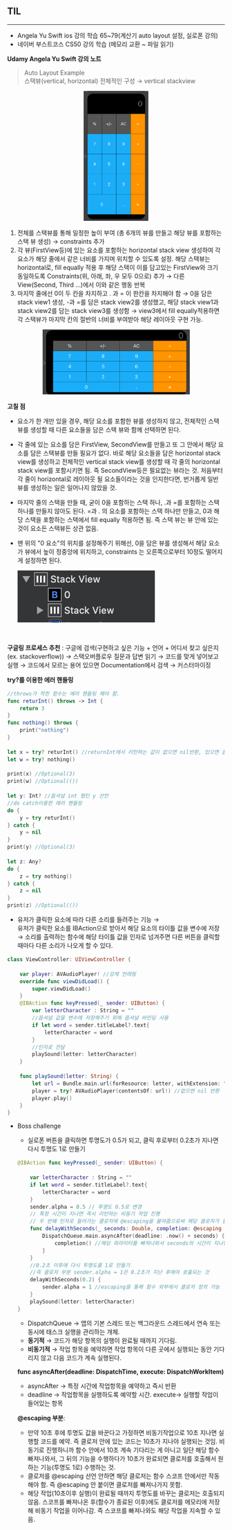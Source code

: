 ## TIL
---
-  Angela Yu Swift ios 강의 학습 65~79(계산기 auto layout 설정, 실로폰 강의)
-  네이버 부스트코스 CS50 강의 학습 (메모리 교환 ~ 파일 읽기)

**Udamy Angela Yu Swift 강의 노트**
> Auto Layout Example
<br> 스택뷰(vertical, horizontal)
전체적인 구성 → vertical stackview

<p align="center">
<img src= "../../images/20200110/Untitled.png" height="300">
</p>

1. 전체를 스택뷰를 통해 일정한 높이 부여 (총 6개의 뷰를 만들고 해당 뷰를 포함하는 스택 뷰 생성) →  constraints 추가
2. 각 뷰(FirstView등)에 있는 요소를 포함하는 horizontal stack view 생성하여 각 요소가 해당 줄에서 같은 너비를 가지며 위치할 수 있도록 설정. 해당 스택뷰는 horizontal로, fill equally 적용 후 해당 스택이 이를 담고있는 FirstView와 크기 동일하도록 Constraints(위, 아래, 좌, 우 모두 0으로) 추가 → 다른 View(Second, Third ...)에서 이와 같은 행동 반복
3. 마지막 줄에선 0이 두 칸을 차지하고 . 과 = 이 한칸을 차지해야 함 → 0을 담은 stack view1 생성, -과 =를 담은 stack view2를 생성했고, 해당 stack view1과 stack view2를 담는 stack view3를 생성함 → view3에서 fill equally적용하면 각 스택뷰가 마지막 칸의 절반의 너비를 부여받아 해당 레이아웃 구현 가능. 
<p align="center">
<img src= "../../images/20200110/1.png" height="150">
</p>

**고칠 점**
- 요소가 한 개만 있을 경우, 해당 요소를 포함한 뷰를 생성하지 않고, 전체적인 스택 뷰를 생성할 때 다른 요소들을 담은 스택 뷰와 함께 선택하면 된다.
- 각 줄에 있는 요소를 담은 FirstView, SecondView를 만들고 또 그 안에서 해당 요소를 담은 스택뷰를 만들 필요가 없다. 바로 해당 요소들을 담은 horizontal stack view를 생성하고 전체적인 vertical stack view를 생성할 때 각 줄의 horizontal stack view를 포함시키면 됨. 즉 SecondView등은 필요없는 뷰라는 것. 처음부터 각 줄이 horizontal로 레이아웃 될 요소들이라는 것을 인지한다면, 번거롭게 일반 뷰를 생성하는 일은 일어나지 않았을 것.
- 마지막 줄의 스택을 만들 때, 굳이 0을 포함하는 스택 하나, .과 =를 포함하는 스택하나를 만들지 않아도 된다.  =과 . 의 요소를 포함하는 스택 하나만 만들고, 0과 해당 스택을 포함하는 스택에서 fill equally 적용하면 됨. 즉 스택 뷰는 뷰 안에 있는 것이 요소든 스택뷰든 상관 없음.
- 맨 위의 "0 요소"의 위치를 설정해주기 위해선, 0을 담은 뷰를 생성해서 해당 요소가 뷰에서 높이 정중앙에 위치하고, constraints 는 오른쪽으로부터 10정도 떨어지게 설정하면 된다.  

    ![image](../../images/20200110/2.png)
<br>

**구글링 프로세스 추천** :  구글에 검색(구현하고 싶은 기능 + 언어 + 어디서 찾고 싶은지(ex. stackoverflow)) → 스택오버플로우 질문과 답변 읽기 → 코드를 맞게 넣어보고 실행 → 코드에서 모르는 용어 있으면 Documentation에서 검색 → 커스터마이징


**try?를 이용한 에러 핸들링**
```swift
//throws가 적힌 함수는 에러 핸들링 해야 함.
func returInt() throws -> Int {
    return 3
}
func nothing() throws {
    print("nothing")
}

let x = try? returInt() //returnInt에서 리턴하는 값이 없으면 nil반환, 있으면 옵셔널(해당 값) 을 상수 x에 할당
let w = try? nothing()

print(x) //Optional(3)
print(w) //Optional(())

let y: Int? //옵셔널 int 형인 y 선언
//do catch이용한 에러 핸들링
do {
    y = try returInt()
} catch {
    y = nil
}
print(y) //Optional(3)

let z: Any?
do {
    z = try nothing()
} catch {
    z = nil
}
print(z) //Optional(())
```

- 유저가 클릭한 요소에 따라 다른 소리를 들려주는 기능 →<br> 유저가 클릭한 요소를 IBAction으로 받아서 해당 요소의 타이틀 값을 변수에 저장 → 소리를 출력하는 함수에 해당 타이틀 값을 인자로 넘겨주면 다른 버튼을 클릭할 때마다 다른 소리가 나오게 할 수 있다.

```swift
class ViewController: UIViewController {
    
    var player: AVAudioPlayer! //강제 언래핑
    override func viewDidLoad() {
        super.viewDidLoad()
    }
    @IBAction func keyPressed(_ sender: UIButton) {
        var letterCharacter : String = ""
        //옵셔널 값을 변수에 저장해주기 위해 옵셔널 바인딩 사용
        if let word = sender.titleLabel?.text{
            letterCharacter = word
        }
        //인자로 전달
        playSound(letter: letterCharacter)
    }
    
    func playSound(letter: String) {
        let url = Bundle.main.url(forResource: letter, withExtension: "wav")
        player = try? AVAudioPlayer(contentsOf: url!) //없으면 nil 반환
        player.play()
    }
}
```
   

- Boss challenge
    - 실로폰 버튼을 클릭하면 투명도가 0.5가 되고, 클릭 후로부터 0.2초가 지나면 다시 투명도 1로 만들기 <br>

    ```swift
    @IBAction func keyPressed(_ sender: UIButton) {
         
        var letterCharacter : String = ""
        if let word = sender.titleLabel?.text{
            letterCharacter = word
        }
        sender.alpha = 0.5 // 투명도 0.5로 변경
        // 특정 시간이 지나면 즉시 리턴하는 비동기 작업 진행
        // 두 번째 인자로 들어가는 클로저에 @escaping을 붙여줌으로써 해당 클로저가 함수 스코프를 빠져나갈 것임을 컴파일러에게 알려주기
        func delayWithSeconds(_ seconds: Double, completion: @escaping () -> ()) {
            DispatchQueue.main.asyncAfter(deadline: .now() + seconds) {
                completion() //해당 파라미터를 빠져나와서 seconds의 시간이 지나면 투명도 값 바꾸겠다
            }
        }
        //0.2초 이후애 다시 투명도를 1로 만들기
        //즉 클로저 부분 sender.alpha = 1은 0.2초가 지난 후에야 호출되는 것
        delayWithSeconds(0.2) {
            sender.alpha = 1 //escaping을 통해 함수 외부에서 클로저 정의 가능
        } 
        playSound(letter: letterCharacter)
    }
    ```
    - DispatchQueue → 앱의 기본 스레드 또는 백그라운드 스레드에서 연속 또는 동시에 태스크 실행을 관리하는 개체. <br>
    - **동기적** → 코드가 해당 항목의 실행이 완료될 때까지 기다림. <br>
    - **비동기적** → 작업 항목을 예약하면 작업 항목이 다른 곳에서 실행되는 동안 기다리지 않고 다음 코드가 계속 실행된다.

    **func asyncAfter(deadline: DispatchTime, execute: DispatchWorkItem)**
    - asyncAfter → 특정 시간에 작업항목을 예약하고 즉시 반환
    - deadline → 작업항목을 실행하도록 예약할 시간. execute→ 실행할 작업이 들어있는 항목

    **@escaping 부분**:  
    - 만약 10초 후에 투명도 값을 바꾼다고 가정하면 비동기작업으로 10초 지나면 실행할 코드를 예약. 즉 클로저 안에 있는 코드는 10초가 지나야 실행되는 것임. 비동기로 진행하니까 함수 안에서 10초 계속 기다리는 게 아니고 일단 해당 함수 빠져나와서, 그 뒤의 기능을 수행하다가 10초가 완료되면 클로저를 호출해서 원하는 기능(투명도 1로) 수행하는 것. <br>
    - 클로저를 @escaping 선언 안하면 해당 클로저는 함수 스코프 안에서만 작동해야 함. 즉 @escaping 안 붙이면 클로저를 빠져나가지 못함.<br>
    - 해당 작업(10초이후 실행)이 완료될 때까지 투명도를 바꾸는 클로저는 호출되지 않음. 스코프를 빠져나온 후(함수가 종료된 이후)에도 클로저를 메모리에 저장해 비동기 작업을 이어나감. 즉 스코프를 빠져나와도 해당 작업을 지속할 수 있음.
    
